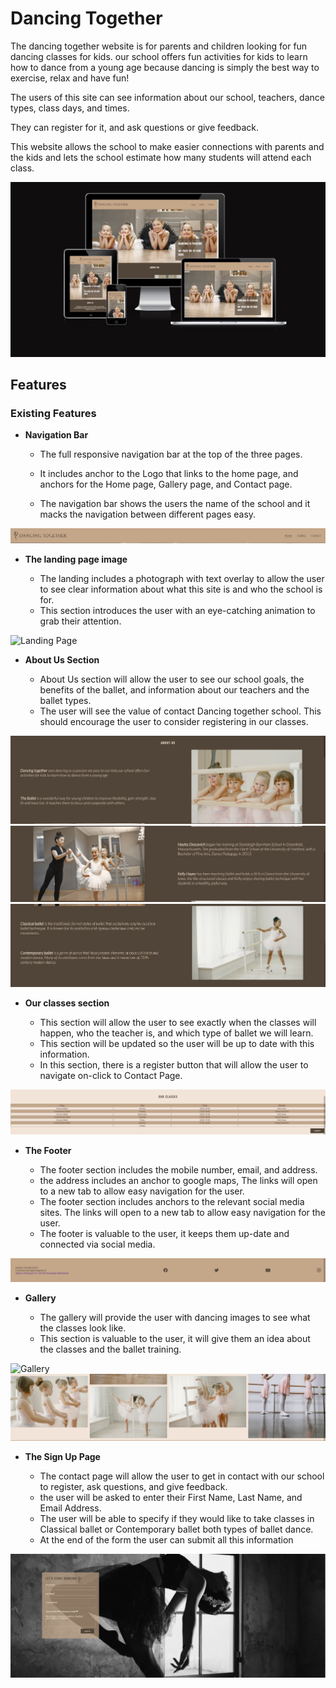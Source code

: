 # Dancing Together

The dancing together website is for parents and children looking for fun dancing classes for kids.
our school offers fun activities for kids to learn how to dance from a young age because dancing is simply the best way to exercise, relax and have fun!

The users of this site can see information about our school, teachers, dance types, class days, and times.

They can register for it, and ask questions or give feedback.

This website allows the school to make easier connections with parents and the kids and lets the school estimate how many students will attend each class.

![Responsice Mockup](https://github.com/ShahemNezamEddin/Dancing-together/blob/main/assets/images/dance-together-mockup.PNG)

## Features 

### Existing Features

- __Navigation Bar__

  - The full responsive navigation bar at the top of the three pages.
  
  - It includes anchor to the Logo that links to the home page, and anchors for the Home page, Gallery page, and Contact page.

  - The navigation bar shows the users the name of the school and it macks the navigation between different pages easy.

![Nav Bar](https://github.com/ShahemNezamEddin/Dancing-together/blob/main/assets/images/nav.PNG)

- __The landing page image__

  - The landing includes a photograph with text overlay to allow the user to see clear information about what this site is and who the school is for. 
  - This section introduces the user with an eye-catching animation to grab their attention.

![Landing Page](https://github.com/ShahemNezamEddin/Dancing-together/blob/main/assets/images/landing-page-image.PNG)

- __About Us Section__

  - About Us section will allow the user to see our school goals, the benefits of the ballet, and information about our teachers and the ballet types. 
  - The user will see the value of contact Dancing together school. This should encourage the user to consider registering in our classes. 

![About Us](https://github.com/ShahemNezamEddin/Dancing-together/blob/main/assets/images/about-us-readme-1.PNG)
![About Us](https://github.com/ShahemNezamEddin/Dancing-together/blob/main/assets/images/about-us-readme-2.PNG)
![About Us](https://github.com/ShahemNezamEddin/Dancing-together/blob/main/assets/images/about-us-readme-3.PNG)

- __Our classes section__

  - This section will allow the user to see exactly when the classes will happen, who the teacher is, and which type of ballet we will learn. 
  - This section will be updated so the user will be up to date with this information.
  - In this section, there is a register button that will allow the user to navigate on-click to Contact Page.

![Our classes](https://github.com/ShahemNezamEddin/Dancing-together/blob/main/assets/images/our-classes-readme.PNG)

- __The Footer__ 

  - The footer section includes the mobile number, email, and address.
  - the address includes an anchor to google maps, The links will open to a new tab to allow easy navigation for the user.
  - The footer section includes anchors to the relevant social media sites. The links will open to a new tab to allow easy navigation for the user. 
  - The footer is valuable to the user, it keeps them up-date and connected via social media.

![Footer](https://github.com/ShahemNezamEddin/Dancing-together/blob/main/assets/images/footer-readme.PNG)

- __Gallery__

  - The gallery will provide the user with dancing images to see what the classes look like. 
  - This section is valuable to the user, it will give them an idea about the classes and the ballet training.

![Gallery](https://github.com/ShahemNezamEddin/Dancing-together/blob/main/assets/images/gallery-readme-1.PNG)
![Gallery](https://github.com/ShahemNezamEddin/Dancing-together/blob/main/assets/images/gallery-readme-2.PNG)

- __The Sign Up Page__

  - The contact page will allow the user to get in contact with our school to register, ask questions, and give feedback. 
  - the user will be asked to enter their First Name, Last Name, and Email Address. 
  - The user will be able to specify if they would like to take classes in Classical ballet or Contemporary ballet both types of ballet dance.
  - At the end of the form the user can submit all this information

![Sign Up](https://github.com/ShahemNezamEddin/Dancing-together/blob/main/assets/images/contact-readme-1.PNG)

